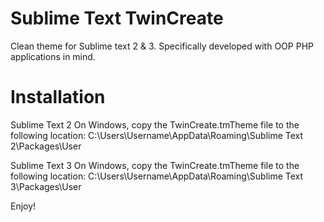Sublime Text TwinCreate
=======================

Clean theme for Sublime text 2 &amp; 3. Specifically developed with OOP PHP applications in mind.

Installation
============

Sublime Text 2
On Windows, copy the TwinCreate.tmTheme file to the following location: C:\Users\Username\AppData\Roaming\Sublime Text 2\Packages\User

Sublime Text 3
On Windows, copy the TwinCreate.tmTheme file to the following location: C:\Users\Username\AppData\Roaming\Sublime Text 3\Packages\User

Enjoy!